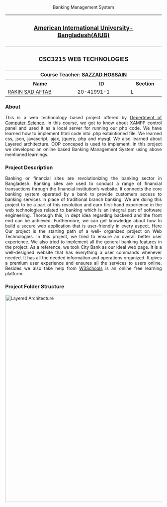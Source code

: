 <p align="center">
<p align="center">Banking Management System</p>
<table align="center">
  <tr>
  	<th colspan="3"><h3><a href="https://www.aiub.edu">American International University-Bangladesh(AIUB)</a></h3></th>
  </tr>
  
  <tr>
  	<th colspan="3"><h3>CSC3215	WEB TECHNOLOGIES</h3></th>
  </tr>
  
  <tr>
  	<th colspan="3">Course Teacher: <a href="https://github.com/hsazzad-prog">SAZZAD HOSSAIN</a></th>
  </tr>
  
  <tr>
    <th>Name</th>
    <th>ID</th>
    <th>Section</th>
  </tr>
  
  <tr>
    <td><a href="https://github.com/aftabrakinsad">RAKIN SAD AFTAB</a></td>
    <td>20-41991-1</td>
    <td>L</td>
  </tr>

</table>
</p>

<h3>About</h3>
<p align="justify">This is a web techonology based project offered by <a href="https://cs.aiub.edu/">Depertment of Computer Science</a>. In this course, we got to know about XAMPP control panel and used it as a local server for running our php code. We have learned how to implement html code into .php extaintioned file. We learned css, json, javascript, ajax, jquery, php and mysql. We also learned about Layered architecture. OOP conceped is used to implement. In this project we developed an online based Banking Management System using above mentioned learnings.</p>

<h3>Project Description</h3>
<p align="justify">Banking or financial sites are revolutionizing the banking sector in Bangladesh. Banking sites are used to conduct a range of financial transactions through the financial institution’s website. It connects the core banking system operated by a bank to provide customers access to banking services in place of traditional branch banking. We are doing this project to be a part of this revolution and earn first-hand experience in the web technologies related to banking which is an integral part of software engineering. Thorough this, in dept idea regarding backend and the front end can be achieved. Furthermore, we can get knowledge about how to build a secure web application that is user-friendly in every aspect. Here Our project is the starting path of a well- organized project on Web Technologies. In this project, we tried to ensure an overall better user experience. We also tried to implement all the general banking features in the project. As a reference, we took City Bank as our ideal web page. It is a well-designed website that has everything a user commands whenever needed. It has all the needed information and operations organized. It gives a premium user experience and ensures all the services to users online. Besides we also take help from <a href ="https://www.w3schools.com/">W3Schools</a> is an online free learning platform.</p>

<h3>Project Folder Structure</h3>
<img align="center" width="665" alt="Layered Architecture" src="https://user-images.githubusercontent.com/66327542/193192162-fcc2994d-a22a-416a-9c3d-3140c25f9b54.png">
